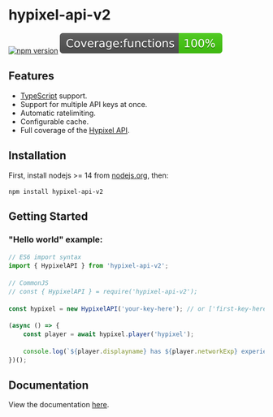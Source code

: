 # hypixel-api-v2

[![npm version](https://badge.fury.io/js/hypixel-api-v2.svg)](https://www.npmjs.com/package/hypixel-api-v2)
![coverage](./coverage/badge-functions.svg)

## Features
 * [TypeScript](https://www.typescriptlang.org/) support.
 * Support for multiple API keys at once.
 * Automatic ratelimiting.
 * Configurable cache.
 * Full coverage of the [Hypixel API](https://api.hypixel.net/).

## Installation

First, install nodejs >= 14 from [nodejs.org](https://nodejs.org/), then:

`npm install hypixel-api-v2`

## Getting Started

### "Hello world" example:
```js
// ES6 import syntax
import { HypixelAPI } from 'hypixel-api-v2';

// CommonJS
// const { HypixelAPI } = require('hypixel-api-v2');

const hypixel = new HypixelAPI('your-key-here'); // or ['first-key-here', 'second-key-here', ...]

(async () => {
	const player = await hypixel.player('hypixel');

	console.log(`${player.displayname} has ${player.networkExp} experience.`);
})();
```

## Documentation

View the documentation [here](https://googlesites.github.io/hypixel-api-v2/HypixelAPI.html).
